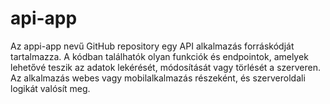 # api-app

Az appi-app nevű GitHub repository egy API alkalmazás forráskódját tartalmazza. A kódban  találhatók olyan funkciók és endpointok, amelyek lehetővé teszik az adatok lekérését, módosítását vagy törlését a szerveren. Az alkalmazás  webes vagy mobilalkalmazás részeként, és szerveroldali logikát valósít meg. 

